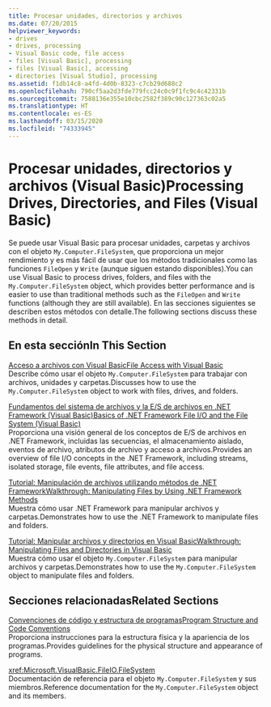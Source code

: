 ```yaml
---
title: Procesar unidades, directorios y archivos
ms.date: 07/20/2015
helpviewer_keywords:
- drives
- drives, processing
- Visual Basic code, file access
- files [Visual Basic], processing
- files [Visual Basic], accessing
- directories [Visual Studio], processing
ms.assetid: f1db14c8-a4fd-4d0b-8323-c7cb29d688c2
ms.openlocfilehash: 790cf5aa2d3fde779fcc24c0c9f1fc9c4c42331b
ms.sourcegitcommit: 7588136e355e10cbc2582f389c90c127363c02a5
ms.translationtype: HT
ms.contentlocale: es-ES
ms.lasthandoff: 03/15/2020
ms.locfileid: "74333945"
---
```

# <a name="processing-drives-directories-and-files-visual-basic"></a><span data-ttu-id="ae4c3-102">Procesar unidades, directorios y archivos (Visual Basic)</span><span class="sxs-lookup"><span data-stu-id="ae4c3-102">Processing Drives, Directories, and Files (Visual Basic)</span></span>

<span data-ttu-id="ae4c3-103">Se puede usar Visual Basic para procesar unidades, carpetas y archivos con el objeto `My.Computer.FileSystem`, que proporciona un mejor rendimiento y es más fácil de usar que los métodos tradicionales como las funciones `FileOpen` y `Write` (aunque siguen estando disponibles).</span><span class="sxs-lookup"><span data-stu-id="ae4c3-103">You can use Visual Basic to process drives, folders, and files with the `My.Computer.FileSystem` object, which provides better performance and is easier to use than traditional methods such as the `FileOpen` and `Write` functions (although they are still available).</span></span> <span data-ttu-id="ae4c3-104">En las secciones siguientes se describen estos métodos con detalle.</span><span class="sxs-lookup"><span data-stu-id="ae4c3-104">The following sections discuss these methods in detail.</span></span>  
  
## <a name="in-this-section"></a><span data-ttu-id="ae4c3-105">En esta sección</span><span class="sxs-lookup"><span data-stu-id="ae4c3-105">In This Section</span></span>  

 [<span data-ttu-id="ae4c3-106">Acceso a archivos con Visual Basic</span><span class="sxs-lookup"><span data-stu-id="ae4c3-106">File Access with Visual Basic</span></span>](../../../../visual-basic/developing-apps/programming/drives-directories-files/file-access.md)  
 <span data-ttu-id="ae4c3-107">Describe cómo usar el objeto `My.Computer.FileSystem` para trabajar con archivos, unidades y carpetas.</span><span class="sxs-lookup"><span data-stu-id="ae4c3-107">Discusses how to use the `My.Computer.FileSystem` object to work with files, drives, and folders.</span></span>  
  
 [<span data-ttu-id="ae4c3-108">Fundamentos del sistema de archivos y la E/S de archivos en .NET Framework (Visual Basic)</span><span class="sxs-lookup"><span data-stu-id="ae4c3-108">Basics of .NET Framework File I/O and the File System (Visual Basic)</span></span>](../../../../visual-basic/developing-apps/programming/drives-directories-files/basics-of-net-framework-file-io-and-the-file-system.md)  
 <span data-ttu-id="ae4c3-109">Proporciona una visión general de los conceptos de E/S de archivos en .NET Framework, incluidas las secuencias, el almacenamiento aislado, eventos de archivo, atributos de archivo y acceso a archivos.</span><span class="sxs-lookup"><span data-stu-id="ae4c3-109">Provides an overview of file I/O concepts in the .NET Framework, including streams, isolated storage, file events, file attributes, and file access.</span></span>  
  
 [<span data-ttu-id="ae4c3-110">Tutorial: Manipulación de archivos utilizando métodos de .NET Framework</span><span class="sxs-lookup"><span data-stu-id="ae4c3-110">Walkthrough: Manipulating Files by Using .NET Framework Methods</span></span>](../../../../visual-basic/developing-apps/programming/drives-directories-files/walkthrough-manipulating-files-by-using-net-framework-methods.md)  
 <span data-ttu-id="ae4c3-111">Muestra cómo usar .NET Framework para manipular archivos y carpetas.</span><span class="sxs-lookup"><span data-stu-id="ae4c3-111">Demonstrates how to use the .NET Framework to manipulate files and folders.</span></span>  
  
 [<span data-ttu-id="ae4c3-112">Tutorial: Manipular archivos y directorios en Visual Basic</span><span class="sxs-lookup"><span data-stu-id="ae4c3-112">Walkthrough: Manipulating Files and Directories in Visual Basic</span></span>](../../../../visual-basic/developing-apps/programming/drives-directories-files/walkthrough-manipulating-files-and-directories.md)  
 <span data-ttu-id="ae4c3-113">Muestra cómo usar el objeto `My.Computer.FileSystem` para manipular archivos y carpetas.</span><span class="sxs-lookup"><span data-stu-id="ae4c3-113">Demonstrates how to use the `My.Computer.FileSystem` object to manipulate files and folders.</span></span>  
  
## <a name="related-sections"></a><span data-ttu-id="ae4c3-114">Secciones relacionadas</span><span class="sxs-lookup"><span data-stu-id="ae4c3-114">Related Sections</span></span>  

 [<span data-ttu-id="ae4c3-115">Convenciones de código y estructura de programas</span><span class="sxs-lookup"><span data-stu-id="ae4c3-115">Program Structure and Code Conventions</span></span>](../../../../visual-basic/programming-guide/program-structure/program-structure-and-code-conventions.md)  
 <span data-ttu-id="ae4c3-116">Proporciona instrucciones para la estructura física y la apariencia de los programas.</span><span class="sxs-lookup"><span data-stu-id="ae4c3-116">Provides guidelines for the physical structure and appearance of programs.</span></span>  
  
 <xref:Microsoft.VisualBasic.FileIO.FileSystem>  
 <span data-ttu-id="ae4c3-117">Documentación de referencia para el objeto `My.Computer.FileSystem` y sus miembros.</span><span class="sxs-lookup"><span data-stu-id="ae4c3-117">Reference documentation for the `My.Computer.FileSystem` object and its members.</span></span>
